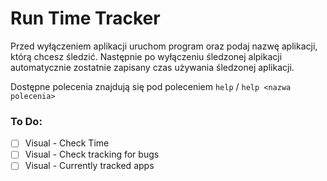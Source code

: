 # Run Time Tracker

Przed wyłączeniem aplikacji uruchom program oraz podaj nazwę aplikacji, którą chcesz śledzić. Następnie po wyłączeniu śledzonej alpikacji automatycznie zostatnie zapisany czas używania śledzonej aplikacji.

Dostępne polecenia znajdują się pod poleceniem `help` / `help <nazwa polecenia>`

### To Do:
- [ ] Visual - Check Time
- [ ] Visual - Check tracking for bugs
- [ ] Visual - Currently tracked apps